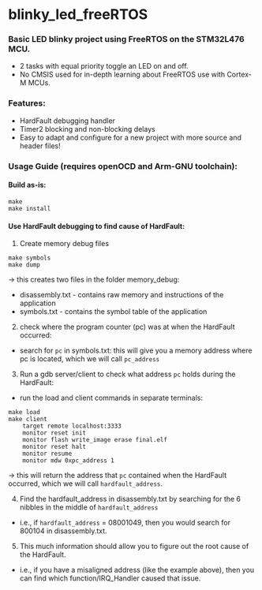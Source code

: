 # blinky_led_freeRTOS
### Basic LED blinky project using FreeRTOS on the STM32L476 MCU.  
- 2 tasks with equal priority toggle an LED on and off.   
- No CMSIS used for in-depth learning about FreeRTOS use with Cortex-M MCUs.   
    
### Features:  
- HardFault debugging handler
- Timer2 blocking and non-blocking delays
- Easy to adapt and configure for a new project with more source and header files!
    
### Usage Guide (requires openOCD and Arm-GNU toolchain):
#### Build as-is:
```
make
make install
```
    
#### Use HardFault debugging to find cause of HardFault:
1. Create memory debug files
```
make symbols
make dump
```
-> this creates two files in the folder memory_debug:   
- disassembly.txt - contains raw memory and instructions of the application  
- symbols.txt - contains the symbol table of the application  
   
2. check where the program counter (pc) was at when the HardFault occurred:  
- search for `pc` in symbols.txt: this will give you a memory address where pc is located, which we will call `pc_address`   
    
3. Run a gdb server/client to check what address `pc` holds during the HardFault:   
- run the load and client commands in separate terminals:    
```
make load
make client
    target remote localhost:3333
    monitor reset init
    monitor flash write_image erase final.elf
    monitor reset halt
    monitor resume
    monitor mdw 0xpc_address 1
```
-> this will return the address that `pc` contained when the HardFault occurred, which we will call `hardfault_address`.  
   
4. Find the hardfault_address in disassembly.txt by searching for the 6 nibbles in the middle of `hardfault_address`  
- i.e., if `hardfault_address` = 08001049, then you would search for 800104 in disassembly.txt.   
   
5. This much information should allow you to figure out the root cause of the HardFault.   
- i.e., if you have a misaligned address (like the example above), then you can find which function/IRQ_Handler caused that issue.  
    

